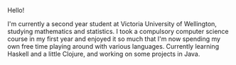 Hello!

I'm currently a second year student at Victoria University of Wellington, studying mathematics and statistics. 
I took a compulsory computer science course in my first year and enjoyed it so much that I'm now spending my own free time playing around with various languages. 
Currently learning Haskell and a little Clojure, and working on some projects in Java. 
